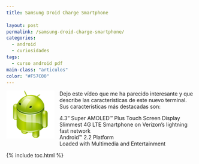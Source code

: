 ```yaml
---
title: Samsung Droid Charge Smartphone

layout: post
permalink: /samsung-droid-charge-smartphone/
categories:
  - android
  - curiosidades
tags:
  - curso android pdf
main-class: "articulos"
color: "#F57C00"
---
```

<div class="iconews">
</div>
<img border="0" src="/assets/img/2013/07/iconoAndroid.png" style="clear:left; float:left;margin-right:1em; margin-bottom:1em" width="128px" height="128px" />

Dejo este vídeo que me ha parecido interesante y que describe las características de este nuevo terminal. Sus características más destacadas son:

4.3” Super AMOLED™ Plus Touch Screen Display  
Slimmest 4G LTE Smartphone on Verizon’s lightning fast network  
Android™ 2.2 Platform  
Loaded with Multimedia and Entertainment





{% include toc.html %}
